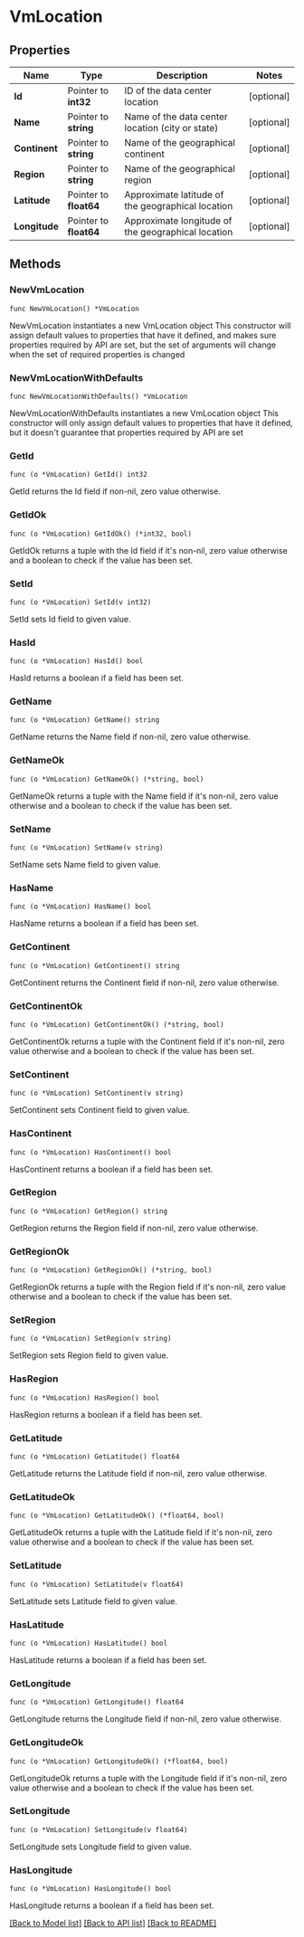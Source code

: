 # VmLocation

## Properties

Name | Type | Description | Notes
------------ | ------------- | ------------- | -------------
**Id** | Pointer to **int32** | ID of the data center location | [optional] 
**Name** | Pointer to **string** | Name of the data center location (city or state) | [optional] 
**Continent** | Pointer to **string** | Name of the geographical continent | [optional] 
**Region** | Pointer to **string** | Name of the geographical region | [optional] 
**Latitude** | Pointer to **float64** | Approximate latitude of the geographical location | [optional] 
**Longitude** | Pointer to **float64** | Approximate longitude of the geographical location | [optional] 

## Methods

### NewVmLocation

`func NewVmLocation() *VmLocation`

NewVmLocation instantiates a new VmLocation object
This constructor will assign default values to properties that have it defined,
and makes sure properties required by API are set, but the set of arguments
will change when the set of required properties is changed

### NewVmLocationWithDefaults

`func NewVmLocationWithDefaults() *VmLocation`

NewVmLocationWithDefaults instantiates a new VmLocation object
This constructor will only assign default values to properties that have it defined,
but it doesn't guarantee that properties required by API are set

### GetId

`func (o *VmLocation) GetId() int32`

GetId returns the Id field if non-nil, zero value otherwise.

### GetIdOk

`func (o *VmLocation) GetIdOk() (*int32, bool)`

GetIdOk returns a tuple with the Id field if it's non-nil, zero value otherwise
and a boolean to check if the value has been set.

### SetId

`func (o *VmLocation) SetId(v int32)`

SetId sets Id field to given value.

### HasId

`func (o *VmLocation) HasId() bool`

HasId returns a boolean if a field has been set.

### GetName

`func (o *VmLocation) GetName() string`

GetName returns the Name field if non-nil, zero value otherwise.

### GetNameOk

`func (o *VmLocation) GetNameOk() (*string, bool)`

GetNameOk returns a tuple with the Name field if it's non-nil, zero value otherwise
and a boolean to check if the value has been set.

### SetName

`func (o *VmLocation) SetName(v string)`

SetName sets Name field to given value.

### HasName

`func (o *VmLocation) HasName() bool`

HasName returns a boolean if a field has been set.

### GetContinent

`func (o *VmLocation) GetContinent() string`

GetContinent returns the Continent field if non-nil, zero value otherwise.

### GetContinentOk

`func (o *VmLocation) GetContinentOk() (*string, bool)`

GetContinentOk returns a tuple with the Continent field if it's non-nil, zero value otherwise
and a boolean to check if the value has been set.

### SetContinent

`func (o *VmLocation) SetContinent(v string)`

SetContinent sets Continent field to given value.

### HasContinent

`func (o *VmLocation) HasContinent() bool`

HasContinent returns a boolean if a field has been set.

### GetRegion

`func (o *VmLocation) GetRegion() string`

GetRegion returns the Region field if non-nil, zero value otherwise.

### GetRegionOk

`func (o *VmLocation) GetRegionOk() (*string, bool)`

GetRegionOk returns a tuple with the Region field if it's non-nil, zero value otherwise
and a boolean to check if the value has been set.

### SetRegion

`func (o *VmLocation) SetRegion(v string)`

SetRegion sets Region field to given value.

### HasRegion

`func (o *VmLocation) HasRegion() bool`

HasRegion returns a boolean if a field has been set.

### GetLatitude

`func (o *VmLocation) GetLatitude() float64`

GetLatitude returns the Latitude field if non-nil, zero value otherwise.

### GetLatitudeOk

`func (o *VmLocation) GetLatitudeOk() (*float64, bool)`

GetLatitudeOk returns a tuple with the Latitude field if it's non-nil, zero value otherwise
and a boolean to check if the value has been set.

### SetLatitude

`func (o *VmLocation) SetLatitude(v float64)`

SetLatitude sets Latitude field to given value.

### HasLatitude

`func (o *VmLocation) HasLatitude() bool`

HasLatitude returns a boolean if a field has been set.

### GetLongitude

`func (o *VmLocation) GetLongitude() float64`

GetLongitude returns the Longitude field if non-nil, zero value otherwise.

### GetLongitudeOk

`func (o *VmLocation) GetLongitudeOk() (*float64, bool)`

GetLongitudeOk returns a tuple with the Longitude field if it's non-nil, zero value otherwise
and a boolean to check if the value has been set.

### SetLongitude

`func (o *VmLocation) SetLongitude(v float64)`

SetLongitude sets Longitude field to given value.

### HasLongitude

`func (o *VmLocation) HasLongitude() bool`

HasLongitude returns a boolean if a field has been set.


[[Back to Model list]](../README.md#documentation-for-models) [[Back to API list]](../README.md#documentation-for-api-endpoints) [[Back to README]](../README.md)


